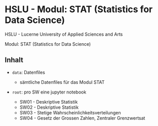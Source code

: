 # HSLU  - Modul: STAT (Statistics for Data Science)
HSLU - Lucerne University of Applied Sciences and Arts

Modul: STAT (Statistics for Data Science)

## Inhalt

- `data`: Datenfiles
    - sämtliche Datenfiles für das Modul STAT
    
- `root`: pro SW eine jupyter notebook
    - SW01 - Deskriptive Statistik
    - SW02 - Deskriptive Statistik
    - SW03 - Stetige Wahrscheinlichkeitsverteilungen
    - SW04 - Gesetz der Grossen Zahlen, Zentraler Grenzwertsat

